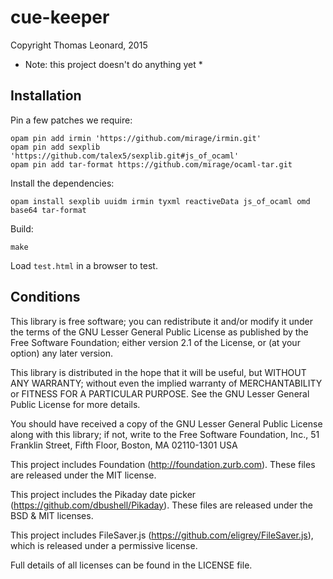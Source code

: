 cue-keeper
==========

Copyright Thomas Leonard, 2015

* Note: this project doesn't do anything yet *

Installation
------------

Pin a few patches we require:

    opam pin add irmin 'https://github.com/mirage/irmin.git'
    opam pin add sexplib 'https://github.com/talex5/sexplib.git#js_of_ocaml'
    opam pin add tar-format https://github.com/mirage/ocaml-tar.git

Install the dependencies:

    opam install sexplib uuidm irmin tyxml reactiveData js_of_ocaml omd base64 tar-format

Build:

    make

Load `test.html` in a browser to test.


Conditions
----------

This library is free software; you can redistribute it and/or
modify it under the terms of the GNU Lesser General Public
License as published by the Free Software Foundation; either
version 2.1 of the License, or (at your option) any later version.

This library is distributed in the hope that it will be useful,
but WITHOUT ANY WARRANTY; without even the implied warranty of
MERCHANTABILITY or FITNESS FOR A PARTICULAR PURPOSE.  See the GNU
Lesser General Public License for more details.

You should have received a copy of the GNU Lesser General Public
License along with this library; if not, write to the Free Software
Foundation, Inc., 51 Franklin Street, Fifth Floor, Boston, MA  02110-1301
USA


This project includes Foundation (http://foundation.zurb.com). These files
are released under the MIT license.


This project includes the Pikaday date picker (https://github.com/dbushell/Pikaday).
These files are released under the BSD & MIT licenses.


This project includes FileSaver.js (https://github.com/eligrey/FileSaver.js), which
is released under a permissive license.


Full details of all licenses can be found in the LICENSE file.
